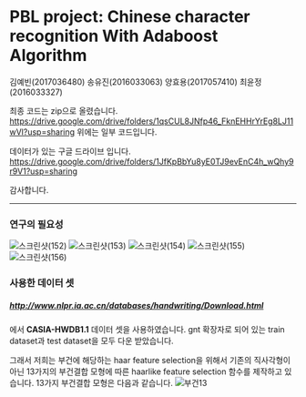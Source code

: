# PBL project: Chinese character recognition With Adaboost Algorithm

김예빈(2017036480)
송유진(2016033063)
양효용(2017057410)
최윤정(2016033327)

최종 코드는 zip으로 올렸습니다.
https://drive.google.com/drive/folders/1qsCUL8JNfp46_FknEHHrYrEg8LJ11wVl?usp=sharing
위에는 일부 코드입니다.

데이터가 있는 구글 드라이브 입니다.
https://drive.google.com/drive/folders/1JfKpBbYu8yE0TJ9evEnC4h_wQhy9r9V1?usp=sharing

감사합니다.

****
### 연구의 필요성
![스크린샷(152)](https://user-images.githubusercontent.com/48639285/79532993-c1f75500-80b1-11ea-970d-c1b4191b997b.png)
![스크린샷(153)](https://user-images.githubusercontent.com/48639285/79532998-c3c11880-80b1-11ea-83f1-95ed46cec5e8.png)
![스크린샷(154)](https://user-images.githubusercontent.com/48639285/79533000-c4f24580-80b1-11ea-9ef6-545923b538e7.png)
![스크린샷(155)](https://user-images.githubusercontent.com/48639285/79533001-c4f24580-80b1-11ea-8105-2fb766dc7bfc.png)
![스크린샷(156)](https://user-images.githubusercontent.com/48639285/79533002-c58adc00-80b1-11ea-8817-62d4d6725efe.png)


### 사용한 데이터 셋
##### http://www.nlpr.ia.ac.cn/databases/handwriting/Download.html
에서 **CASIA-HWDB1.1** 데이터 셋을 사용하였습니다. 
gnt 확장자로 되어 있는 train dataset과 test dataset을 모두 다운 받았습니다.


그래서 저희는 부건에 해당하는 haar feature selection을 위해서 기존의 직사각형이 아닌 13가지의 부건결합 모형에 따른
haarlike feature selection 함수를 제작하고 있습니다.
13가지 부건결합 모형은 다음과 같습니다.
![부건13](https://user-images.githubusercontent.com/48639285/80779672-54662100-8ba7-11ea-93a8-902a57b04167.PNG)
